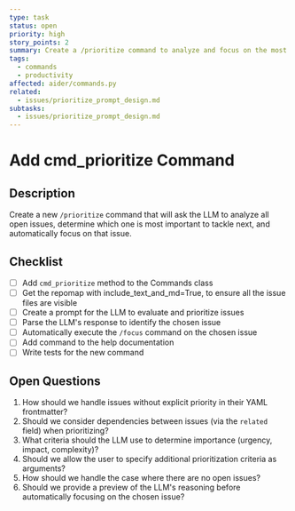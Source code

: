 ```yaml
---
type: task
status: open
priority: high
story_points: 2
summary: Create a /prioritize command to analyze and focus on the most important issue
tags:
  - commands
  - productivity
affected: aider/commands.py
related:
  - issues/prioritize_prompt_design.md
subtasks:
  - issues/prioritize_prompt_design.md
---
```


# Add cmd_prioritize Command

## Description
Create a new `/prioritize` command that will ask the LLM to analyze all open issues, determine which one is most important to tackle next, and automatically focus on that issue.

## Checklist
- [ ] Add `cmd_prioritize` method to the Commands class
- [ ] Get the repomap with include_text_and_md=True, to ensure all the issue files are visible
- [ ] Create a prompt for the LLM to evaluate and prioritize issues
- [ ] Parse the LLM's response to identify the chosen issue
- [ ] Automatically execute the `/focus` command on the chosen issue
- [ ] Add command to the help documentation
- [ ] Write tests for the new command

## Open Questions
1. How should we handle issues without explicit priority in their YAML frontmatter?
2. Should we consider dependencies between issues (via the `related` field) when prioritizing?
3. What criteria should the LLM use to determine importance (urgency, impact, complexity)?
4. Should we allow the user to specify additional prioritization criteria as arguments?
5. How should we handle the case where there are no open issues?
6. Should we provide a preview of the LLM's reasoning before automatically focusing on the chosen issue?
